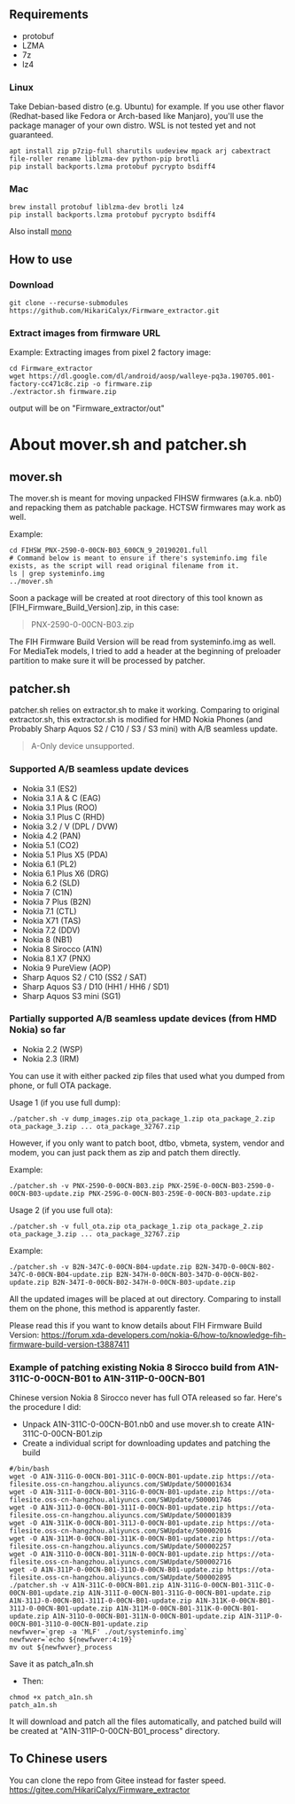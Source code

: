 ## Requirements
- protobuf
- LZMA
- 7z
- lz4
### Linux
Take Debian-based distro (e.g. Ubuntu) for example. If you use other flavor (Redhat-based like Fedora or Arch-based like Manjaro), you'll use the package manager of your own distro. WSL is not tested yet and not guaranteed.
```
apt install zip p7zip-full sharutils uudeview mpack arj cabextract file-roller rename liblzma-dev python-pip brotli
pip install backports.lzma protobuf pycrypto bsdiff4
```
### Mac
```
brew install protobuf liblzma-dev brotli lz4
pip install backports.lzma protobuf pycrypto bsdiff4
```
Also install [mono](https://www.mono-project.com/docs/getting-started/install/mac/)  

## How to use
### Download
```
git clone --recurse-submodules https://github.com/HikariCalyx/Firmware_extractor.git
```

### Extract images from firmware URL
Example: Extracting images from pixel 2 factory image:
```
cd Firmware_extractor
wget https://dl.google.com/dl/android/aosp/walleye-pq3a.190705.001-factory-cc471c8c.zip -o firmware.zip
./extractor.sh firmware.zip
```
output will be on "Firmware_extractor/out"

# About mover.sh and patcher.sh

## mover.sh
The mover.sh is meant for moving unpacked FIHSW firmwares (a.k.a. nb0) and repacking them as patchable package. HCTSW firmwares may work as well.

Example:
```
cd FIHSW_PNX-2590-0-00CN-B03_600CN_9_20190201.full
# Command below is meant to ensure if there's systeminfo.img file exists, as the script will read original filename from it.
ls | grep systeminfo.img
../mover.sh
```

Soon a package will be created at root directory of this tool known as \[FIH_Firmware_Build_Version\].zip, in this case:
> PNX-2590-0-00CN-B03.zip

The FIH Firmware Build Version will be read from systeminfo.img as well.
For MediaTek models, I tried to add a header at the beginning of preloader partition to make sure it will be processed by patcher.

## patcher.sh

patcher.sh relies on extractor.sh to make it working.
Comparing to original extractor.sh, this extractor.sh is modified for HMD Nokia Phones (and Probably Sharp Aquos S2 / C10 / S3 / S3 mini) with A/B seamless update.

> A-Only device unsupported.

### Supported A/B seamless update devices
- Nokia 3.1 (ES2)
- Nokia 3.1 A & C (EAG)
- Nokia 3.1 Plus (ROO)
- Nokia 3.1 Plus C (RHD)
- Nokia 3.2 / V (DPL / DVW)
- Nokia 4.2 (PAN)
- Nokia 5.1 (CO2)
- Nokia 5.1 Plus X5 (PDA)
- Nokia 6.1 (PL2)
- Nokia 6.1 Plus X6 (DRG)
- Nokia 6.2 (SLD)
- Nokia 7 (C1N)
- Nokia 7 Plus (B2N)
- Nokia 7.1 (CTL)
- Nokia X71 (TAS)
- Nokia 7.2 (DDV)
- Nokia 8 (NB1)
- Nokia 8 Sirocco (A1N)
- Nokia 8.1 X7 (PNX)
- Nokia 9 PureView (AOP)
- Sharp Aquos S2 / C10 (SS2 / SAT)
- Sharp Aquos S3 / D10 (HH1 / HH6 / SD1)
- Sharp Aquos S3 mini (SG1)

### Partially supported A/B seamless update devices (from HMD Nokia) so far
- Nokia 2.2 (WSP)
- Nokia 2.3 (IRM)

You can use it with either packed zip files that used what you dumped from phone, or full OTA package.

Usage 1 (if you use full dump):
```
./patcher.sh -v dump_images.zip ota_package_1.zip ota_package_2.zip ota_package_3.zip ... ota_package_32767.zip
```

However, if you only want to patch boot, dtbo, vbmeta, system, vendor and modem, you can just pack them as zip and patch them directly.

Example:
```
./patcher.sh -v PNX-2590-0-00CN-B03.zip PNX-259E-0-00CN-B03-2590-0-00CN-B03-update.zip PNX-259G-0-00CN-B03-259E-0-00CN-B03-update.zip
```

Usage 2 (if you use full ota):
```
./patcher.sh -v full_ota.zip ota_package_1.zip ota_package_2.zip ota_package_3.zip ... ota_package_32767.zip
```

Example:
```
./patcher.sh -v B2N-347C-0-00CN-B04-update.zip B2N-347D-0-00CN-B02-347C-0-00CN-B04-update.zip B2N-347H-0-00CN-B03-347D-0-00CN-B02-update.zip B2N-347I-0-00CN-B02-347H-0-00CN-B03-update.zip
```

All the updated images will be placed at out directory. Comparing to install them on the phone, this method is apparently faster.

Please read this if you want to know details about FIH Firmware Build Version:
https://forum.xda-developers.com/nokia-6/how-to/knowledge-fih-firmware-build-version-t3887411

### Example of patching existing Nokia 8 Sirocco build from A1N-311C-0-00CN-B01 to A1N-311P-0-00CN-B01

Chinese version Nokia 8 Sirocco never has full OTA released so far.
Here's the procedure I did:

- Unpack A1N-311C-0-00CN-B01.nb0 and use mover.sh to create A1N-311C-0-00CN-B01.zip
- Create a individual script for downloading updates and patching the build
```
#/bin/bash
wget -O A1N-311G-0-00CN-B01-311C-0-00CN-B01-update.zip https://ota-filesite.oss-cn-hangzhou.aliyuncs.com/SWUpdate/500001634
wget -O A1N-311I-0-00CN-B01-311G-0-00CN-B01-update.zip https://ota-filesite.oss-cn-hangzhou.aliyuncs.com/SWUpdate/500001746
wget -O A1N-311J-0-00CN-B01-311I-0-00CN-B01-update.zip https://ota-filesite.oss-cn-hangzhou.aliyuncs.com/SWUpdate/500001839
wget -O A1N-311K-0-00CN-B01-311J-0-00CN-B01-update.zip https://ota-filesite.oss-cn-hangzhou.aliyuncs.com/SWUpdate/500002016
wget -O A1N-311M-0-00CN-B01-311K-0-00CN-B01-update.zip https://ota-filesite.oss-cn-hangzhou.aliyuncs.com/SWUpdate/500002257
wget -O A1N-311O-0-00CN-B01-311N-0-00CN-B01-update.zip https://ota-filesite.oss-cn-hangzhou.aliyuncs.com/SWUpdate/500002716
wget -O A1N-311P-0-00CN-B01-311O-0-00CN-B01-update.zip https://ota-filesite.oss-cn-hangzhou.aliyuncs.com/SWUpdate/500002895
./patcher.sh -v A1N-311C-0-00CN-B01.zip A1N-311G-0-00CN-B01-311C-0-00CN-B01-update.zip A1N-311I-0-00CN-B01-311G-0-00CN-B01-update.zip A1N-311J-0-00CN-B01-311I-0-00CN-B01-update.zip A1N-311K-0-00CN-B01-311J-0-00CN-B01-update.zip A1N-311M-0-00CN-B01-311K-0-00CN-B01-update.zip A1N-311O-0-00CN-B01-311N-0-00CN-B01-update.zip A1N-311P-0-00CN-B01-311O-0-00CN-B01-update.zip
newfwver=`grep -a 'MLF' ./out/systeminfo.img`
newfwver=`echo ${newfwver:4:19}`
mv out ${newfwver}_process
```
Save it as patch_a1n.sh

- Then:
```
chmod +x patch_a1n.sh
patch_a1n.sh
```

It will download and patch all the files automatically, and patched build will be created at "A1N-311P-0-00CN-B01_process" directory.

## To Chinese users
You can clone the repo from Gitee instead for faster speed.
https://gitee.com/HikariCalyx/Firmware_extractor
